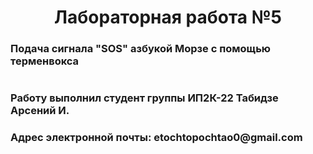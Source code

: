 <h1 align="center">Лабораторная работа №5</h1>
<h3>Подача сигнала "SOS" азбукой Морзе с помощью терменвокса</h3>
<h1/>
<h3>Работу выполнил студент группы ИП2К-22 Табидзе Арсений И.</h3>
<h3>Адрес электронной почты: etochtopochtao0@gmail.com</h3>
